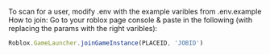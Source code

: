 To scan for a user, modify .env with the example varibles from .env.example
How to join:
Go to your roblox page console & paste in the following (with replacing the params with the right varibles):
```js
Roblox.GameLauncher.joinGameInstance(PLACEID, 'JOBID')
```